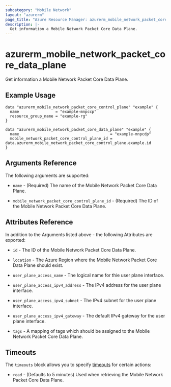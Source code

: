 ```yaml
---
subcategory: "Mobile Network"
layout: "azurerm"
page_title: "Azure Resource Manager: azurerm_mobile_network_packet_core_data_plane"
description: |-
  Get information a Mobile Network Packet Core Data Plane.
---
```


# azurerm_mobile_network_packet_core_data_plane

Get information a Mobile Network Packet Core Data Plane.

## Example Usage

```hcl
data "azurerm_mobile_network_packet_core_control_plane" "example" {
  name                = "example-mnpccp"
  resource_group_name = "example-rg"
}

data "azurerm_mobile_network_packet_core_data_plane" "example" {
  name                                        = "example-mnpcdp"
  mobile_network_packet_core_control_plane_id = data.azurerm_mobile_network_packet_core_control_plane.example.id
}
```

## Arguments Reference

The following arguments are supported:

* `name` - (Required) The name of the Mobile Network Packet Core Data Plane. 

* `mobile_network_packet_core_control_plane_id` - (Required) The ID of the Mobile Network Packet Core Data Plane.

## Attributes Reference

In addition to the Arguments listed above - the following Attributes are exported:

* `id` - The ID of the Mobile Network Packet Core Data Plane.

* `location` - The Azure Region where the Mobile Network Packet Core Data Plane should exist.

* `user_plane_access_name` - The logical name for thie user plane interface.

* `user_plane_access_ipv4_address` - The IPv4 address for the user plane interface.

* `user_plane_access_ipv4_subnet` - The IPv4 subnet for the user plane interface.

* `user_plane_access_ipv4_gateway` - The default IPv4 gateway for the user plane interface.

* `tags` - A mapping of tags which should be assigned to the Mobile Network Packet Core Data Plane.


## Timeouts

The `timeouts` block allows you to specify [timeouts](https://www.terraform.io/docs/configuration/resources.html#timeouts) for certain actions:

* `read` - (Defaults to 5 minutes) Used when retrieving the Mobile Network Packet Core Data Plane.

